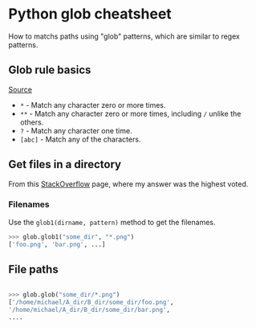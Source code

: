 # Python glob cheatsheet

How to matchs paths using "glob" patterns, which are similar to regex patterns.


## Glob rule basics

[Source](https://github.com/begin/globbing/blob/master/cheatsheet.md)

- `*` - Match any character zero or more times.
- `**` - Match any character zero or more times, including `/` unlike the others.
- `?` - Match any character one time.
- `[abc]` - Match any of the characters.


## Get files in a directory

From this [StackOverflow](https://stackoverflow.com/questions/29847426/python-glob-without-absolute-path/50065317#50065317) page, where my answer was the highest voted.

### Filenames

Use the `glob1(dirname, pattern)` method to get the filenames.

```python
>>> glob.glob1("some_dir", "*.png")
['foo.png', 'bar.png', ...]
```

## File paths

```python

>>> glob.glob("some_dir/*.png")
['/home/michael/A_dir/B_dir/some_dir/foo.png',
'/home/michael/A_dir/B_dir/some_dir/bar.png',
....
```
<!--stackedit_data:
eyJoaXN0b3J5IjpbLTE2MzA4NzUxMDldfQ==
-->